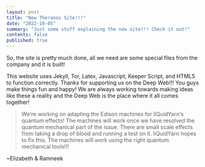 ```yaml
---
layout: post
title: "New Theranos Site!!!"
date: "2022-10-05"
summary: "Just some stuff explaining the new site!!! Check it out!"
contents: false
published: true
---
```


So, the site is pretty much done, all we need are some special files from the company and it is built!

This website uses Jekyll, Tor, Latex, Javascript, Keeper Script, and HTML5 to function correctly. Thanks for supporting us on the Deep Web!!! You guys make things fun and happy! We are always working towards making ideas like these a reality and the Deep Web is the place where it all comes together!

> Weʻre working on adapting the Edison machines for liQuidYarnʻs quantum effects! The machines will work once we have resolved the quantum mechanical part of the issue. There are small scale effects from taking a drop of blood and running a test on it. liQuidYarn hopes to fix this. The machines will work using the right quantum mechanical tools!!!

~Elizabeth & Ramneek
